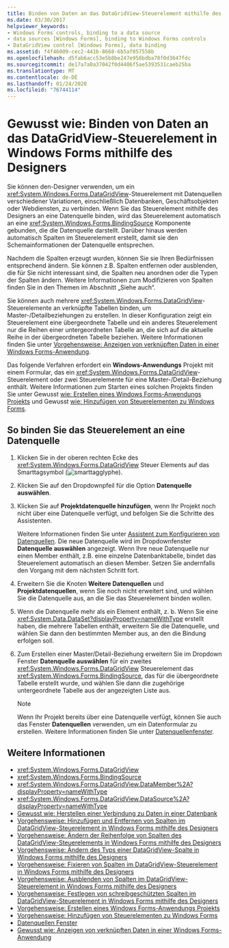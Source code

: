 ```yaml
---
title: Binden von Daten an das DataGridView-Steuerelement mithilfe des Designers
ms.date: 03/30/2017
helpviewer_keywords:
- Windows Forms controls, binding to a data source
- data sources [Windows Forms], binding to Windows Forms controls
- DataGridView control [Windows Forms], data binding
ms.assetid: f4f46009-cec2-441b-8668-6b5af057558b
ms.openlocfilehash: d5fab6acc53e5b8be247e958bdba78f0d3647fdc
ms.sourcegitcommit: de17a7a0a37042f0d4406f5ae5393531caeb25ba
ms.translationtype: MT
ms.contentlocale: de-DE
ms.lasthandoff: 01/24/2020
ms.locfileid: "76744114"
---
```

# <a name="how-to-bind-data-to-the-windows-forms-datagridview-control-using-the-designer"></a>Gewusst wie: Binden von Daten an das DataGridView-Steuerelement in Windows Forms mithilfe des Designers
Sie können den-Designer verwenden, um ein <xref:System.Windows.Forms.DataGridView>-Steuerelement mit Datenquellen verschiedener Variationen, einschließlich Datenbanken, Geschäftsobjekten oder Webdiensten, zu verbinden. Wenn Sie das Steuerelement mithilfe des Designers an eine Datenquelle binden, wird das Steuerelement automatisch an eine <xref:System.Windows.Forms.BindingSource> Komponente gebunden, die die Datenquelle darstellt. Darüber hinaus werden automatisch Spalten im Steuerelement erstellt, damit sie den Schemainformationen der Datenquelle entsprechen.

 Nachdem die Spalten erzeugt wurden, können Sie sie Ihren Bedürfnissen entsprechend ändern. Sie können z.B. Spalten entfernen oder ausblenden, die für Sie nicht interessant sind, die Spalten neu anordnen oder die Typen der Spalten ändern. Weitere Informationen zum Modifizieren von Spalten finden Sie in den Themen im Abschnitt „Siehe auch“.

 Sie können auch mehrere <xref:System.Windows.Forms.DataGridView>-Steuerelemente an verknüpfte Tabellen binden, um Master-/Detailbeziehungen zu erstellen. In dieser Konfiguration zeigt ein Steuerelement eine übergeordnete Tabelle und ein anderes Steuerelement nur die Reihen einer untergeordneten Tabelle an, die sich auf die aktuelle Reihe in der übergeordneten Tabelle beziehen. Weitere Informationen finden Sie unter [Vorgehensweise: Anzeigen von verknüpften Daten in einer Windows Forms-Anwendung](https://docs.microsoft.com/previous-versions/visualstudio/visual-studio-2013/57tx3hhe(v=vs.120)).

 Das folgende Verfahren erfordert ein **Windows-Anwendungs** Projekt mit einem Formular, das ein <xref:System.Windows.Forms.DataGridView>-Steuerelement oder zwei Steuerelemente für eine Master-/Detail-Beziehung enthält. Weitere Informationen zum Starten eines solchen Projekts finden Sie unter Gewusst [wie: Erstellen eines Windows Forms-Anwendungs Projekts](/visualstudio/ide/step-1-create-a-windows-forms-application-project) und Gewusst [wie: Hinzufügen von Steuerelementen zu Windows Forms](how-to-add-controls-to-windows-forms.md).

## <a name="to-bind-the-control-to-a-data-source"></a>So binden Sie das Steuerelement an eine Datenquelle

1. Klicken Sie in der oberen rechten Ecke des <xref:System.Windows.Forms.DataGridView> Steuer Elements auf das Smarttagsymbol (![smarttagglyphe](./media/vs-winformsmttagglyph.gif "VS_WinFormSmtTagGlyph")).

2. Klicken Sie auf den Dropdownpfeil für die Option **Datenquelle auswählen**.

3. Klicken Sie auf **Projektdatenquelle hinzufügen**, wenn Ihr Projekt noch nicht über eine Datenquelle verfügt, und befolgen Sie die Schritte des Assistenten.

     Weitere Informationen finden Sie unter [Assistent zum Konfigurieren von Datenquellen](https://docs.microsoft.com/previous-versions/visualstudio/visual-studio-2013/w4dd7z6t(v=vs.120)). Die neue Datenquelle wird im Dropdownfenster **Datenquelle auswählen** angezeigt. Wenn Ihre neue Datenquelle nur einen Member enthält, z.B. eine einzelne Datenbanktabelle, bindet das Steuerelement automatisch an diesen Member. Setzen Sie andernfalls den Vorgang mit dem nächsten Schritt fort.

4. Erweitern Sie die Knoten **Weitere Datenquellen** und **Projektdatenquellen**, wenn Sie noch nicht erweitert sind, und wählen Sie die Datenquelle aus, an die Sie das Steuerelement binden wollen.

5. Wenn die Datenquelle mehr als ein Element enthält, z. b. Wenn Sie eine <xref:System.Data.DataSet?displayProperty=nameWithType> erstellt haben, die mehrere Tabellen enthält, erweitern Sie die Datenquelle, und wählen Sie dann den bestimmten Member aus, an den die Bindung erfolgen soll.

6. Zum Erstellen einer Master/Detail-Beziehung erweitern Sie im Dropdown Fenster **Datenquelle auswählen** für ein zweites <xref:System.Windows.Forms.DataGridView> Steuerelement das <xref:System.Windows.Forms.BindingSource>, das für die übergeordnete Tabelle erstellt wurde, und wählen Sie dann die zugehörige untergeordnete Tabelle aus der angezeigten Liste aus.

    > [!NOTE]
    > Wenn Ihr Projekt bereits über eine Datenquelle verfügt, können Sie auch das Fenster **Datenquellen** verwenden, um ein Datenformular zu erstellen. Weitere Informationen finden Sie unter [Datenquellenfenster](https://docs.microsoft.com/previous-versions/visualstudio/visual-studio-2013/6ckyxa83(v=vs.120)).

## <a name="see-also"></a>Weitere Informationen

- <xref:System.Windows.Forms.DataGridView>
- <xref:System.Windows.Forms.BindingSource>
- <xref:System.Windows.Forms.DataGridView.DataMember%2A?displayProperty=nameWithType>
- <xref:System.Windows.Forms.DataGridView.DataSource%2A?displayProperty=nameWithType>
- [Gewusst wie: Herstellen einer Verbindung zu Daten in einer Datenbank](https://docs.microsoft.com/previous-versions/visualstudio/visual-studio-2013/fxk9yw1t(v=vs.120))
- [Vorgehensweise: Hinzufügen und Entfernen von Spalten im DataGridView-Steuerelement in Windows Forms mithilfe des Designers](add-and-remove-columns-in-the-datagrid-using-the-designer.md)
- [Vorgehensweise: Ändern der Reihenfolge von Spalten des DataGridView-Steuerelements in Windows Forms mithilfe des Designers](change-the-order-of-columns-in-the-datagrid-using-the-designer.md)
- [Vorgehensweise: Ändern des Typs einer DataGridView-Spalte in Windows Forms mithilfe des Designers](change-the-type-of-a-wf-datagridview-column-using-the-designer.md)
- [Vorgehensweise: Fixieren von Spalten im DataGridView-Steuerelement in Windows Forms mithilfe des Designers](freeze-columns-in-the-datagrid-using-the-designer.md)
- [Vorgehensweise: Ausblenden von Spalten im DataGridView-Steuerelement in Windows Forms mithilfe des Designers](hide-columns-in-the-datagrid-using-the-designer.md)
- [Vorgehensweise: Festlegen von schreibgeschützten Spalten im DataGridView-Steuerelement in Windows Forms mithilfe des Designers](make-columns-read-only-in-the-datagrid-using-the-designer.md)
- [Vorgehensweise: Erstellen eines Windows Forms-Anwendungs Projekts](/visualstudio/ide/step-1-create-a-windows-forms-application-project)
- [Vorgehensweise: Hinzufügen von Steuerelementen zu Windows Forms](how-to-add-controls-to-windows-forms.md)
- [Datenquellen Fenster](https://docs.microsoft.com/previous-versions/visualstudio/visual-studio-2013/6ckyxa83(v=vs.120))
- [Gewusst wie: Anzeigen von verknüpften Daten in einer Windows Forms-Anwendung](https://docs.microsoft.com/previous-versions/visualstudio/visual-studio-2013/57tx3hhe(v=vs.120))
